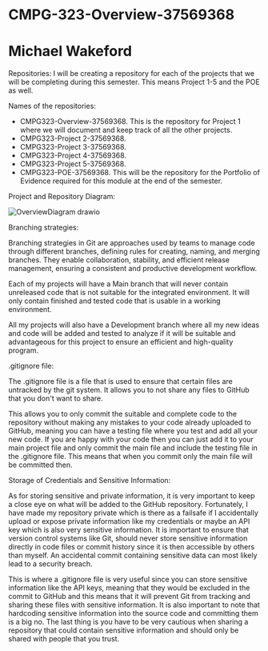 # CMPG-323-Overview-37569368
# Michael Wakeford

Repositories:
  I will be creating a repository for each of the projects that we will be completing during this semester. This means Project 1-5 and the POE as well.

Names of the repositories:
  - CMPG323-Overview-37569368. This is the repository for Project 1 where we will document and keep track of all the other projects.
  - CMPG323-Project 2-37569368.
  - CMPG323-Project 3-37569368.
  - CMPG323-Project 4-37569368.
  - CMPG323-Project 5-37569368.
  - CMPG323-POE-37569368. This will be the repository for the Portfolio of Evidence required for this module at the end of the semester.

Project and Repository Diagram:

![OverviewDiagram drawio](https://github.com/Michael-20020323/CMPG-323-Overview-37569368/assets/112023061/48160d38-c238-4ae5-9f4d-6a14884ca695)

Branching strategies:

Branching strategies in Git are approaches used by teams to manage code through different branches, defining rules for creating, naming, and merging 
branches. They enable collaboration, stability, and efficient release management, ensuring a consistent and productive development workflow.

Each of my projects will have a Main branch that will never contain unreleased code that is not suitable for the integrated environment. It will only contain 
finished and tested code that is usable in a working environment.

All my projects will also have a Development branch where all my new ideas and code will be added and tested to analyze if it will be suitable and advantageous
for this project to ensure an efficient and high-quality program.

.gitignore file:

The .gitignore file is a file that is used to ensure that certain files are untracked by the git system. It allows you to not share any files to GitHub that 
you don't want to share. 

This allows you to only commit the suitable and complete code to the repository without making any mistakes to your code already uploaded to GitHub, meaning you 
can have a testing file where you test and add all your new code. If you are happy with your code then you can just add it to your main project file and only commit 
the main file and include the testing file in the .gitignore file. This means that when you commit only the main file will be committed then.

Storage of Credentials and Sensitive Information:

As for storing sensitive and private information, it is very important to keep a close eye on what will be added to the GitHub repository. Fortunately, I have made my 
repository private which is there as a failsafe if I accidentally upload or expose private information like my credentials or maybe an API key which is also very sensitive
information. It is important to ensure that version control systems like Git, should never store sensitive information directly in code files or commit history since it 
is then accessible by others than myself. An accidental commit containing sensitive data can most likely lead to a security breach.

This is where a .gitignore file is very useful since you can store sensitive information like the API keys, meaning that they would be excluded in the commit to GitHub 
and this means that it will prevent Git from tracking and sharing these files with sensitive information. It is also important to note that hardcoding sensitive information
into the source code and committing them is a big no. The last thing is you have to be very cautious when sharing a repository that could contain sensitive information and 
should only be shared with people that you trust.
